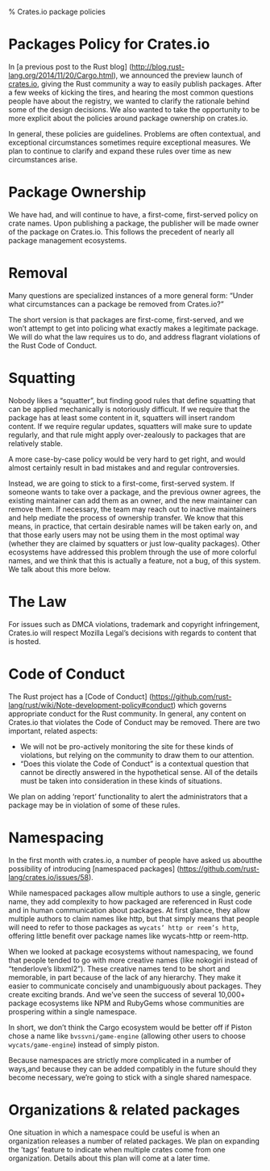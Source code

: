 % Crates.io package policies

# Packages Policy for Crates.io

In [a previous post to the Rust blog]
(http://blog.rust-lang.org/2014/11/20/Cargo.html), 
we announced the preview launch of
[crates.io](http://crates.io/), giving the Rust community a 
way to easily publish packages. After a few weeks of kicking the tires, and
hearing the most common questions people have about the registry, we wanted to
clarify the rationale behind some of the design decisions. We also wanted to
take the opportunity to be more explicit about the policies around package
ownership on crates.io.

In general, these policies are guidelines. Problems are often contextual, and
exceptional circumstances sometimes require exceptional measures. We plan to
continue to clarify and expand these rules over time as new circumstances arise.

# Package Ownership

We have had, and will continue to have, a first-come, first-served policy on
crate names. Upon publishing a package, the publisher will be made owner of the
package on Crates.io. This follows the precedent of nearly all package
management ecosystems.

# Removal

Many questions are specialized instances of a more general form: “Under what
circumstances can a package be removed from Crates.io?”

The short version is that packages are first-come, first-served, and we won’t
attempt to get into policing what exactly makes a legitimate package. We will do
what the law requires us to do, and address flagrant violations of the Rust Code
of Conduct.

# Squatting

Nobody likes a “squatter”, but finding good rules that define squatting that can
be applied mechanically is notoriously difficult. If we require that the package
has at least some content in it, squatters will insert random content. If we
require regular updates, squatters will make sure to update regularly, and that
rule might apply over-zealously to packages that are relatively stable.


A more case-by-case policy would be very hard to get right, and would almost
certainly result in bad mistakes and and regular controversies.

Instead, we are going to stick to a first-come, first-served system. If someone
wants to take over a package, and the previous owner agrees, the existing
maintainer can add them as an owner, and the new maintainer can remove them. If
necessary, the team may reach out to inactive maintainers and help mediate the
process of ownership transfer. We know that this means, in practice, that
certain desirable names will be taken early on, and that those early users may
not be using them in the most optimal way (whether they are claimed by squatters
or just low-quality packages). Other ecosystems have addressed this problem
through the use of more colorful names, and we think that this is actually a
feature, not a bug, of this system. We talk about this more below.

# The Law

For issues such as DMCA violations, trademark and copyright infringement,
Crates.io will respect Mozilla Legal’s decisions with regards to content that is
hosted.

# Code of Conduct

The Rust project has a [Code of Conduct]
(https://github.com/rust-lang/rust/wiki/Note-development-policy#conduct) 
which governs appropriate conduct for the Rust community. In general, any
content on Crates.io that violates the Code of Conduct may be removed. There are
two important, related aspects:

- We will not be pro-actively monitoring the site for these kinds of violations,
  but relying on the community to draw them to our attention.
- “Does this violate the Code of Conduct” is a contextual question that 
  cannot be directly answered in the hypothetical sense. All of the details 
  must be taken into consideration in these kinds of situations.

We plan on adding ‘report’ functionality to alert the administrators that a
package may be in violation of some of these rules.

# Namespacing

In the first month with crates.io, a number of people have asked us aboutthe
possibility of introducing [namespaced packages]
(https://github.com/rust-lang/crates.io/issues/58).

While namespaced packages allow multiple authors to use a single, generic name,
they add complexity to how packaged are referenced in Rust code and in human
communication about packages. At first glance, they allow multiple authors to
claim names like http, but that simply means that people will need to refer to
those packages as `wycats’ http or reem’s http`, offering little benefit over
package names like wycats-http or reem-http.

When we looked at package ecosystems without namespacing, we found that people
tended to go with more creative names (like nokogiri instead of “tenderlove’s
libxml2”). These creative names tend to be short and memorable, in part because
of the lack of any hierarchy. They make it easier to communicate concisely and
unambiguously about packages. They create exciting brands. And we’ve seen the
success of several 10,000+ package ecosystems like NPM and RubyGems whose
communities are prospering within a single namespace.

In short, we don’t think the Cargo ecosystem would be better off if Piston chose
a name like `bvssvni/game-engine` (allowing other users to choose
`wycats/game-engine`) instead of simply piston.

Because namespaces are strictly more complicated in a number of ways,and because
they can be added compatibly in the future should they become necessary, we’re
going to stick with a single shared namespace.

# Organizations & related packages

One situation in which a namespace could be useful is when an organization
releases a number of related packages. We plan on expanding the ’tags’ feature
to indicate when multiple crates come from one organization. Details about this
plan will come at a later time.
